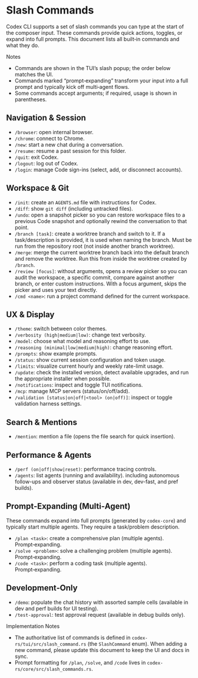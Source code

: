 # Slash Commands

Codex CLI supports a set of slash commands you can type at the start of the
composer input. These commands provide quick actions, toggles, or expand into
full prompts. This document lists all built‑in commands and what they do.

Notes

- Commands are shown in the TUI’s slash popup; the order below matches the UI.
- Commands marked “prompt‑expanding” transform your input into a full prompt and
  typically kick off multi‑agent flows.
- Some commands accept arguments; if required, usage is shown in parentheses.

## Navigation & Session

- `/browser`: open internal browser.
- `/chrome`: connect to Chrome.
- `/new`: start a new chat during a conversation.
- `/resume`: resume a past session for this folder.
- `/quit`: exit Codex.
- `/logout`: log out of Codex.
- `/login`: manage Code sign-ins (select, add, or disconnect accounts).

## Workspace & Git

- `/init`: create an `AGENTS.md` file with instructions for Codex.
- `/diff`: show `git diff` (including untracked files).
- `/undo`: open a snapshot picker so you can restore workspace files to a
  previous Code snapshot and optionally rewind the conversation to that point.
- `/branch [task]`: create a worktree branch and switch to it. If a
  task/description is provided, it is used when naming the branch. Must be run
  from the repository root (not inside another branch worktree).
- `/merge`: merge the current worktree branch back into the default branch and
  remove the worktree. Run this from inside the worktree created by `/branch`.
- `/review [focus]`: without arguments, opens a review picker so you can audit
  the workspace, a specific commit, compare against another branch, or enter
  custom instructions. With a focus argument, skips the picker and uses your
  text directly.
- `/cmd <name>`: run a project command defined for the current workspace.

## UX & Display

- `/theme`: switch between color themes.
- `/verbosity (high|medium|low)`: change text verbosity.
- `/model`: choose what model and reasoning effort to use.
- `/reasoning (minimal|low|medium|high)`: change reasoning effort.
- `/prompts`: show example prompts.
- `/status`: show current session configuration and token usage.
- `/limits`: visualize current hourly and weekly rate-limit usage.
- `/update`: check the installed version, detect available upgrades, and run the
  appropriate installer when possible.
- `/notifications`: inspect and toggle TUI notifications.
- `/mcp`: manage MCP servers (status/on/off/add).
- `/validation [status|on|off|<tool> (on|off)]`: inspect or toggle validation
  harness settings.

## Search & Mentions

- `/mention`: mention a file (opens the file search for quick insertion).

## Performance & Agents

- `/perf (on|off|show|reset)`: performance tracing controls.
- `/agents`: list agents (running and availability).
  including autonomous follow-ups and observer status (available in dev,
  dev-fast, and pref builds).

## Prompt‑Expanding (Multi‑Agent)

These commands expand into full prompts (generated by `codex-core`) and
typically start multiple agents. They require a task/problem description.

- `/plan <task>`: create a comprehensive plan (multiple agents). Prompt‑expanding.
- `/solve <problem>`: solve a challenging problem (multiple agents). Prompt‑expanding.
- `/code <task>`: perform a coding task (multiple agents). Prompt‑expanding.

## Development‑Only

- `/demo`: populate the chat history with assorted sample cells (available in
  dev and perf builds for UI testing).
- `/test-approval`: test approval request (available in debug builds only).

Implementation Notes

- The authoritative list of commands is defined in
  `codex-rs/tui/src/slash_command.rs` (the `SlashCommand` enum). When adding a
  new command, please update this document to keep the UI and docs in sync.
- Prompt formatting for `/plan`, `/solve`, and `/code` lives in
  `codex-rs/core/src/slash_commands.rs`.
